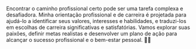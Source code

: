 Encontrar o caminho profissional certo pode ser uma tarefa complexa e desafiadora. Minha orientação profissional e de carreira é projetada para ajudá-lo a identificar seus valores, interesses e habilidades, e traduzi-los em escolhas de carreira significativas e satisfatórias. Vamos explorar suas paixões, definir metas realistas e desenvolver um plano de ação para alcançar o sucesso profissional e o bem-estar pessoal. 💪🏻